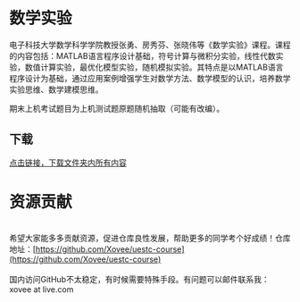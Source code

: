 # 数学实验

电子科技大学数学科学学院教授张勇、房秀芬、张晓伟等《数学实验》课程。课程的内容包括：MATLAB语言程序设计基础，符号计算与微积分实验，线性代数实验，数值计算实验，最优化模型实验，随机模拟实验。其特点是以MATLAB语言程序设计为基础，通过应用案例增强学生对数学方法、数学模型的认识，培养数学实验思维、数学建模思维。

期末上机考试题目为上机测试题原题随机抽取（可能有改编）。

## 下载

[点击链接，下载文件夹内所有内容](https://xovee.github.io/gitzip/?https://github.com/Xovee/uestc-course/tree/main/课程目录/数学实验)
<br><h1>资源贡献</h1><br>希望大家能多多贡献资源，促进仓库良性发展，帮助更多的同学考个好成绩！仓库地址：[https://github.com/Xovee/uestc-course](https://github.com/Xovee/uestc-course)<br><br>国内访问GitHub不太稳定，有时候需要特殊手段。有问题可以邮件联系我：xovee at live.com